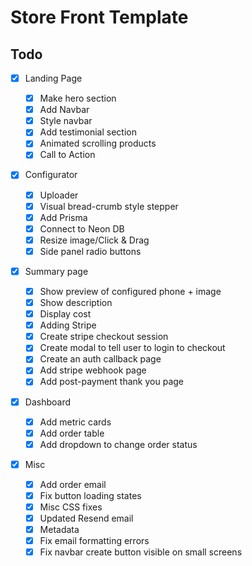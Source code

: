# Store Front Template

## Todo

-   [x] Landing Page

    -   [x] Make hero section
    -   [x] Add Navbar
    -   [x] Style navbar
    -   [x] Add testimonial section
    -   [x] Animated scrolling products
    -   [x] Call to Action

-   [x] Configurator

    -   [x] Uploader
    -   [x] Visual bread-crumb style stepper
    -   [x] Add Prisma
    -   [x] Connect to Neon DB
    -   [x] Resize image/Click & Drag
    -   [x] Side panel radio buttons

-   [x] Summary page

    -   [x] Show preview of configured phone + image
    -   [x] Show description
    -   [x] Display cost
    -   [x] Adding Stripe
    -   [x] Create stripe checkout session
    -   [x] Create modal to tell user to login to checkout
    -   [x] Create an auth callback page
    -   [x] Add stripe webhook page
    -   [x] Add post-payment thank you page

-   [x] Dashboard

    -   [x] Add metric cards
    -   [x] Add order table
    -   [x] Add dropdown to change order status

-   [x] Misc

    -   [x] Add order email
    -   [x] Fix button loading states
    -   [x] Misc CSS fixes
    -   [x] Updated Resend email
    -   [x] Metadata
    -   [x] Fix email formatting errors
    -   [x] Fix navbar create button visible on small screens
